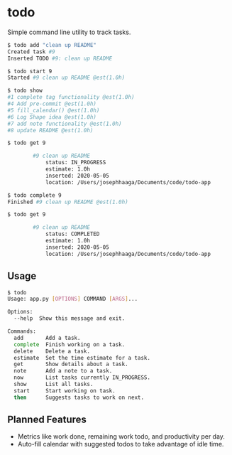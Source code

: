 # todo
Simple command line utility to track tasks.

```sh
$ todo add "clean up README"
Created task #9
Inserted TODO #9: clean up README

$ todo start 9
Started #9 clean up README @est(1.0h)

$ todo show
#1 complete tag functionality @est(1.0h)
#4 Add pre-commit @est(1.0h)
#5 fill_calendar() @est(1.0h)
#6 Log Shape idea @est(1.0h)
#7 add note functionality @est(1.0h)
#8 update README @est(1.0h)

$ todo get 9

        #9 clean up README
            status: IN_PROGRESS
            estimate: 1.0h
            inserted: 2020-05-05
            location: /Users/josephhaaga/Documents/code/todo-app

$ todo complete 9
Finished #9 clean up README @est(1.0h)

$ todo get 9

        #9 clean up README
            status: COMPLETED
            estimate: 1.0h
            inserted: 2020-05-05
            location: /Users/josephhaaga/Documents/code/todo-app


```

## Usage
```sh
$ todo
Usage: app.py [OPTIONS] COMMAND [ARGS]...

Options:
  --help  Show this message and exit.

Commands:
  add       Add a task.
  complete  Finish working on a task.
  delete    Delete a task.
  estimate  Set the time estimate for a task.
  get       Show details about a task.
  note      Add a note to a task.
  now       List tasks currently IN_PROGRESS.
  show      List all tasks.
  start     Start working on task.
  then      Suggests tasks to work on next.
```


## Planned Features
* Metrics like work done, remaining work todo, and productivity per day.
* Auto-fill calendar with suggested todos to take advantage of idle time.
